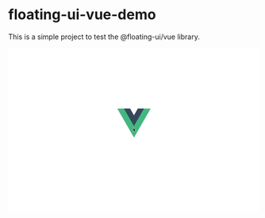 # floating-ui-vue-demo

This is a simple project to test the @floating-ui/vue library.

![](Example.gif)
